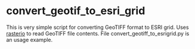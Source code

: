 # convert_geotif_to_esri_grid

This is very simple script for converting GeoTIFF format to ESRI grid. Uses [rasterio](https://github.com/rasterio/rasterio) to read GeoTIFF file contents. File convert_geotiff_to_esrigrid.py is an usage example.
